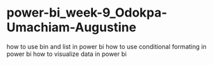 # power-bi_week-9_Odokpa-Umachiam-Augustine
how to use bin and list in power bi
how to use conditional formating in power bi
how to visualize data in power bi
